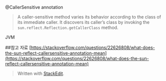 
@CallerSensitive annotation
> A caller-sensitive method varies its behavior according to the class of its immediate caller. It discovers its caller’s class by invoking the `sun.reflect.Reflection.getCallerClass` method.

JVM

##참고 자료
[https://stackoverflow.com/questions/22626808/what-does-the-sun-reflect-callersensitive-annotation-mean](https://stackoverflow.com/questions/22626808/what-does-the-sun-reflect-callersensitive-annotation-mean)

> 
> Written with [StackEdit](https://stackedit.io/).

<!--stackedit_data:
eyJoaXN0b3J5IjpbLTQyNzk2NTkxNCw3MzA5OTgxMTZdfQ==
-->